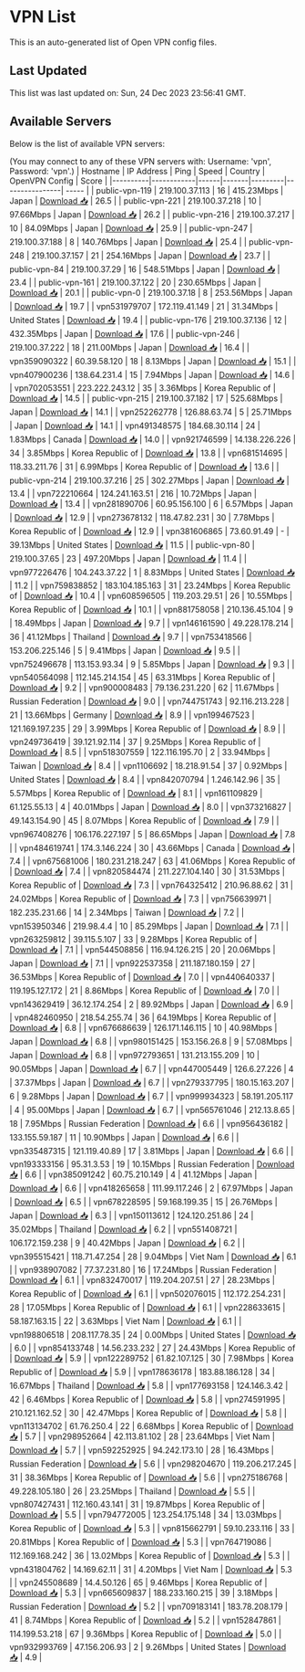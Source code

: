 # VPN List

This is an auto-generated list of Open VPN config files.

## Last Updated

This list was last updated on: Sun, 24 Dec 2023 23:56:41 GMT.

## Available Servers

Below is the list of available VPN servers:

(You may connect to any of these VPN servers with: Username: 'vpn', Password: 'vpn'.)
| Hostname | IP Address | Ping | Speed | Country | OpenVPN Config | Score |
|----------|------------|------|-------|---------|----------------| ----- |
| public-vpn-119 | 219.100.37.113 | 16 | 415.23Mbps | Japan | [Download 📥](./configs/server_0_JP.ovpn) | 26.5 |
| public-vpn-221 | 219.100.37.218 | 10 | 97.66Mbps | Japan | [Download 📥](./configs/server_1_JP.ovpn) | 26.2 |
| public-vpn-216 | 219.100.37.217 | 10 | 84.09Mbps | Japan | [Download 📥](./configs/server_2_JP.ovpn) | 25.9 |
| public-vpn-247 | 219.100.37.188 | 8 | 140.76Mbps | Japan | [Download 📥](./configs/server_3_JP.ovpn) | 25.4 |
| public-vpn-248 | 219.100.37.157 | 21 | 254.16Mbps | Japan | [Download 📥](./configs/server_4_JP.ovpn) | 23.7 |
| public-vpn-84 | 219.100.37.29 | 16 | 548.51Mbps | Japan | [Download 📥](./configs/server_5_JP.ovpn) | 23.4 |
| public-vpn-161 | 219.100.37.122 | 20 | 230.65Mbps | Japan | [Download 📥](./configs/server_6_JP.ovpn) | 20.1 |
| public-vpn-0 | 219.100.37.18 | 8 | 253.56Mbps | Japan | [Download 📥](./configs/server_7_JP.ovpn) | 19.7 |
| vpn531979707 | 172.119.41.149 | 21 | 31.34Mbps | United States | [Download 📥](./configs/server_8_US.ovpn) | 19.4 |
| public-vpn-176 | 219.100.37.136 | 12 | 432.35Mbps | Japan | [Download 📥](./configs/server_9_JP.ovpn) | 17.6 |
| public-vpn-246 | 219.100.37.222 | 18 | 211.00Mbps | Japan | [Download 📥](./configs/server_10_JP.ovpn) | 16.4 |
| vpn359090322 | 60.39.58.120 | 18 | 8.13Mbps | Japan | [Download 📥](./configs/server_11_JP.ovpn) | 15.1 |
| vpn407900236 | 138.64.231.4 | 15 | 7.94Mbps | Japan | [Download 📥](./configs/server_12_JP.ovpn) | 14.6 |
| vpn702053551 | 223.222.243.12 | 35 | 3.36Mbps | Korea Republic of | [Download 📥](./configs/server_13_KR.ovpn) | 14.5 |
| public-vpn-215 | 219.100.37.182 | 17 | 525.68Mbps | Japan | [Download 📥](./configs/server_14_JP.ovpn) | 14.1 |
| vpn252262778 | 126.88.63.74 | 5 | 25.71Mbps | Japan | [Download 📥](./configs/server_15_JP.ovpn) | 14.1 |
| vpn491348575 | 184.68.30.114 | 24 | 1.83Mbps | Canada | [Download 📥](./configs/server_16_CA.ovpn) | 14.0 |
| vpn921746599 | 14.138.226.226 | 34 | 3.85Mbps | Korea Republic of | [Download 📥](./configs/server_17_KR.ovpn) | 13.8 |
| vpn681514695 | 118.33.211.76 | 31 | 6.99Mbps | Korea Republic of | [Download 📥](./configs/server_18_KR.ovpn) | 13.6 |
| public-vpn-214 | 219.100.37.216 | 25 | 302.27Mbps | Japan | [Download 📥](./configs/server_19_JP.ovpn) | 13.4 |
| vpn722210664 | 124.241.163.51 | 216 | 10.72Mbps | Japan | [Download 📥](./configs/server_20_JP.ovpn) | 13.4 |
| vpn281890706 | 60.95.156.100 | 6 | 6.57Mbps | Japan | [Download 📥](./configs/server_21_JP.ovpn) | 12.9 |
| vpn273678132 | 118.47.82.231 | 30 | 7.78Mbps | Korea Republic of | [Download 📥](./configs/server_22_KR.ovpn) | 12.9 |
| vpn381606865 | 73.60.91.49 | - | 39.13Mbps | United States | [Download 📥](./configs/server_23_US.ovpn) | 11.5 |
| public-vpn-80 | 219.100.37.65 | 23 | 497.20Mbps | Japan | [Download 📥](./configs/server_24_JP.ovpn) | 11.4 |
| vpn977226476 | 104.243.37.22 | 1 | 8.83Mbps | United States | [Download 📥](./configs/server_25_US.ovpn) | 11.2 |
| vpn759838852 | 183.104.185.163 | 31 | 23.24Mbps | Korea Republic of | [Download 📥](./configs/server_26_KR.ovpn) | 10.4 |
| vpn608596505 | 119.203.29.51 | 26 | 10.55Mbps | Korea Republic of | [Download 📥](./configs/server_27_KR.ovpn) | 10.1 |
| vpn881758058 | 210.136.45.104 | 9 | 18.49Mbps | Japan | [Download 📥](./configs/server_28_JP.ovpn) | 9.7 |
| vpn146161590 | 49.228.178.214 | 36 | 41.12Mbps | Thailand | [Download 📥](./configs/server_29_TH.ovpn) | 9.7 |
| vpn753418566 | 153.206.225.146 | 5 | 9.41Mbps | Japan | [Download 📥](./configs/server_30_JP.ovpn) | 9.5 |
| vpn752496678 | 113.153.93.34 | 9 | 5.85Mbps | Japan | [Download 📥](./configs/server_31_JP.ovpn) | 9.3 |
| vpn540564098 | 112.145.214.154 | 45 | 63.31Mbps | Korea Republic of | [Download 📥](./configs/server_32_KR.ovpn) | 9.2 |
| vpn900008483 | 79.136.231.220 | 62 | 11.67Mbps | Russian Federation | [Download 📥](./configs/server_33_RU.ovpn) | 9.0 |
| vpn744751743 | 92.116.213.228 | 21 | 13.66Mbps | Germany | [Download 📥](./configs/server_34_DE.ovpn) | 8.9 |
| vpn199467523 | 121.169.197.235 | 29 | 3.99Mbps | Korea Republic of | [Download 📥](./configs/server_35_KR.ovpn) | 8.9 |
| vpn249736419 | 39.121.92.114 | 37 | 9.25Mbps | Korea Republic of | [Download 📥](./configs/server_36_KR.ovpn) | 8.5 |
| vpn518307559 | 122.116.195.70 | 2 | 33.94Mbps | Taiwan | [Download 📥](./configs/server_37_TW.ovpn) | 8.4 |
| vpn1106692 | 18.218.91.54 | 37 | 0.92Mbps | United States | [Download 📥](./configs/server_38_US.ovpn) | 8.4 |
| vpn842070794 | 1.246.142.96 | 35 | 5.57Mbps | Korea Republic of | [Download 📥](./configs/server_39_KR.ovpn) | 8.1 |
| vpn161109829 | 61.125.55.13 | 4 | 40.01Mbps | Japan | [Download 📥](./configs/server_40_JP.ovpn) | 8.0 |
| vpn373216827 | 49.143.154.90 | 45 | 8.07Mbps | Korea Republic of | [Download 📥](./configs/server_41_KR.ovpn) | 7.9 |
| vpn967408276 | 106.176.227.197 | 5 | 86.65Mbps | Japan | [Download 📥](./configs/server_42_JP.ovpn) | 7.8 |
| vpn484619741 | 174.3.146.224 | 30 | 43.66Mbps | Canada | [Download 📥](./configs/server_43_CA.ovpn) | 7.4 |
| vpn675681006 | 180.231.218.247 | 63 | 41.06Mbps | Korea Republic of | [Download 📥](./configs/server_44_KR.ovpn) | 7.4 |
| vpn820584474 | 211.227.104.140 | 30 | 31.53Mbps | Korea Republic of | [Download 📥](./configs/server_45_KR.ovpn) | 7.3 |
| vpn764325412 | 210.96.88.62 | 31 | 24.02Mbps | Korea Republic of | [Download 📥](./configs/server_46_KR.ovpn) | 7.3 |
| vpn756639971 | 182.235.231.66 | 14 | 2.34Mbps | Taiwan | [Download 📥](./configs/server_47_TW.ovpn) | 7.2 |
| vpn153950346 | 219.98.4.4 | 10 | 85.29Mbps | Japan | [Download 📥](./configs/server_48_JP.ovpn) | 7.1 |
| vpn263259812 | 39.115.5.107 | 33 | 9.28Mbps | Korea Republic of | [Download 📥](./configs/server_49_KR.ovpn) | 7.1 |
| vpn544508856 | 116.94.126.215 | 20 | 20.06Mbps | Japan | [Download 📥](./configs/server_50_JP.ovpn) | 7.1 |
| vpn922537358 | 211.187.180.159 | 27 | 36.53Mbps | Korea Republic of | [Download 📥](./configs/server_51_KR.ovpn) | 7.0 |
| vpn440640337 | 119.195.127.172 | 21 | 8.86Mbps | Korea Republic of | [Download 📥](./configs/server_52_KR.ovpn) | 7.0 |
| vpn143629419 | 36.12.174.254 | 2 | 89.92Mbps | Japan | [Download 📥](./configs/server_53_JP.ovpn) | 6.9 |
| vpn482460950 | 218.54.255.74 | 36 | 64.19Mbps | Korea Republic of | [Download 📥](./configs/server_54_KR.ovpn) | 6.8 |
| vpn676686639 | 126.171.146.115 | 10 | 40.98Mbps | Japan | [Download 📥](./configs/server_55_JP.ovpn) | 6.8 |
| vpn980151425 | 153.156.26.8 | 9 | 57.08Mbps | Japan | [Download 📥](./configs/server_56_JP.ovpn) | 6.8 |
| vpn972793651 | 131.213.155.209 | 10 | 90.05Mbps | Japan | [Download 📥](./configs/server_57_JP.ovpn) | 6.7 |
| vpn447005449 | 126.6.27.226 | 4 | 37.37Mbps | Japan | [Download 📥](./configs/server_58_JP.ovpn) | 6.7 |
| vpn279337795 | 180.15.163.207 | 6 | 9.28Mbps | Japan | [Download 📥](./configs/server_59_JP.ovpn) | 6.7 |
| vpn999934323 | 58.191.205.117 | 4 | 95.00Mbps | Japan | [Download 📥](./configs/server_60_JP.ovpn) | 6.7 |
| vpn565761046 | 212.13.8.65 | 18 | 7.95Mbps | Russian Federation | [Download 📥](./configs/server_61_RU.ovpn) | 6.6 |
| vpn956436182 | 133.155.59.187 | 11 | 10.90Mbps | Japan | [Download 📥](./configs/server_62_JP.ovpn) | 6.6 |
| vpn335487315 | 121.119.40.89 | 17 | 3.81Mbps | Japan | [Download 📥](./configs/server_63_JP.ovpn) | 6.6 |
| vpn193333156 | 95.31.3.53 | 19 | 10.15Mbps | Russian Federation | [Download 📥](./configs/server_64_RU.ovpn) | 6.6 |
| vpn385091242 | 60.75.210.149 | 4 | 41.12Mbps | Japan | [Download 📥](./configs/server_65_JP.ovpn) | 6.6 |
| vpn418265658 | 111.99.117.246 | 2 | 67.97Mbps | Japan | [Download 📥](./configs/server_66_JP.ovpn) | 6.5 |
| vpn678228595 | 59.168.199.35 | 15 | 26.76Mbps | Japan | [Download 📥](./configs/server_67_JP.ovpn) | 6.3 |
| vpn150113612 | 124.120.251.86 | 24 | 35.02Mbps | Thailand | [Download 📥](./configs/server_68_TH.ovpn) | 6.2 |
| vpn551408721 | 106.172.159.238 | 9 | 40.42Mbps | Japan | [Download 📥](./configs/server_69_JP.ovpn) | 6.2 |
| vpn395515421 | 118.71.47.254 | 28 | 9.04Mbps | Viet Nam | [Download 📥](./configs/server_70_VN.ovpn) | 6.1 |
| vpn938907082 | 77.37.231.80 | 16 | 17.24Mbps | Russian Federation | [Download 📥](./configs/server_71_RU.ovpn) | 6.1 |
| vpn832470017 | 119.204.207.51 | 27 | 28.23Mbps | Korea Republic of | [Download 📥](./configs/server_72_KR.ovpn) | 6.1 |
| vpn502076015 | 112.172.254.231 | 28 | 17.05Mbps | Korea Republic of | [Download 📥](./configs/server_73_KR.ovpn) | 6.1 |
| vpn228633615 | 58.187.163.15 | 22 | 3.63Mbps | Viet Nam | [Download 📥](./configs/server_74_VN.ovpn) | 6.1 |
| vpn198806518 | 208.117.78.35 | 24 | 0.00Mbps | United States | [Download 📥](./configs/server_75_US.ovpn) | 6.0 |
| vpn854133748 | 14.56.233.232 | 27 | 24.43Mbps | Korea Republic of | [Download 📥](./configs/server_76_KR.ovpn) | 5.9 |
| vpn122289752 | 61.82.107.125 | 30 | 7.98Mbps | Korea Republic of | [Download 📥](./configs/server_77_KR.ovpn) | 5.9 |
| vpn178636178 | 183.88.186.128 | 34 | 16.67Mbps | Thailand | [Download 📥](./configs/server_78_TH.ovpn) | 5.8 |
| vpn177693158 | 124.146.3.42 | 42 | 6.46Mbps | Korea Republic of | [Download 📥](./configs/server_79_KR.ovpn) | 5.8 |
| vpn274591995 | 210.121.162.52 | 30 | 42.47Mbps | Korea Republic of | [Download 📥](./configs/server_80_KR.ovpn) | 5.8 |
| vpn113134702 | 61.76.250.4 | 22 | 6.68Mbps | Korea Republic of | [Download 📥](./configs/server_81_KR.ovpn) | 5.7 |
| vpn298952664 | 42.113.81.102 | 28 | 23.64Mbps | Viet Nam | [Download 📥](./configs/server_82_VN.ovpn) | 5.7 |
| vpn592252925 | 94.242.173.10 | 28 | 16.43Mbps | Russian Federation | [Download 📥](./configs/server_83_RU.ovpn) | 5.6 |
| vpn298204670 | 119.206.217.245 | 31 | 38.36Mbps | Korea Republic of | [Download 📥](./configs/server_84_KR.ovpn) | 5.6 |
| vpn275186768 | 49.228.105.180 | 26 | 23.25Mbps | Thailand | [Download 📥](./configs/server_85_TH.ovpn) | 5.5 |
| vpn807427431 | 112.160.43.141 | 31 | 19.87Mbps | Korea Republic of | [Download 📥](./configs/server_86_KR.ovpn) | 5.5 |
| vpn794772005 | 123.254.175.148 | 34 | 13.03Mbps | Korea Republic of | [Download 📥](./configs/server_87_KR.ovpn) | 5.3 |
| vpn815662791 | 59.10.233.116 | 33 | 20.81Mbps | Korea Republic of | [Download 📥](./configs/server_88_KR.ovpn) | 5.3 |
| vpn764719086 | 112.169.168.242 | 36 | 13.02Mbps | Korea Republic of | [Download 📥](./configs/server_89_KR.ovpn) | 5.3 |
| vpn431804762 | 14.169.62.11 | 31 | 4.20Mbps | Viet Nam | [Download 📥](./configs/server_90_VN.ovpn) | 5.3 |
| vpn245508689 | 14.4.50.126 | 65 | 9.46Mbps | Korea Republic of | [Download 📥](./configs/server_91_KR.ovpn) | 5.3 |
| vpn665609837 | 188.233.160.215 | 39 | 3.18Mbps | Russian Federation | [Download 📥](./configs/server_92_RU.ovpn) | 5.2 |
| vpn709183141 | 183.78.208.179 | 41 | 8.74Mbps | Korea Republic of | [Download 📥](./configs/server_93_KR.ovpn) | 5.2 |
| vpn152847861 | 114.199.53.218 | 67 | 9.36Mbps | Korea Republic of | [Download 📥](./configs/server_94_KR.ovpn) | 5.0 |
| vpn932993769 | 47.156.206.93 | 2 | 9.26Mbps | United States | [Download 📥](./configs/server_95_US.ovpn) | 4.9 |
